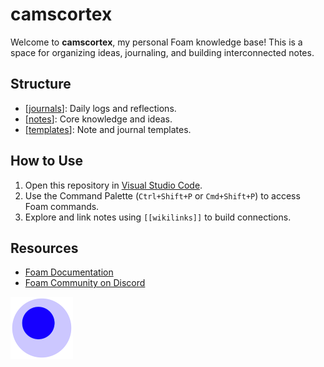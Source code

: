 # camscortex

Welcome to **camscortex**, my personal Foam knowledge base! This is a space for organizing ideas, journaling, and building interconnected notes.

## Structure

- [[journals]]: Daily logs and reflections.
- [[notes]]: Core knowledge and ideas.
- [[templates]]: Note and journal templates.

## How to Use

1. Open this repository in [Visual Studio Code](https://code.visualstudio.com/).
2. Use the Command Palette (`Ctrl+Shift+P` or `Cmd+Shift+P`) to access Foam commands.
3. Explore and link notes using `[[wikilinks]]` to build connections.

## Resources

- [Foam Documentation](https://foambubble.github.io/foam)
- [Foam Community on Discord](https://foambubble.github.io/join-discord/g)

<img src="attachments/foam-icon.png" width=100>

[//begin]: # "Autogenerated link references for markdown compatibility"
[journals]: journals/journals "Journal Index"
[notes]: notes/notes "notes"
[templates]: templates/templates "Templates"
[//end]: # "Autogenerated link references"
